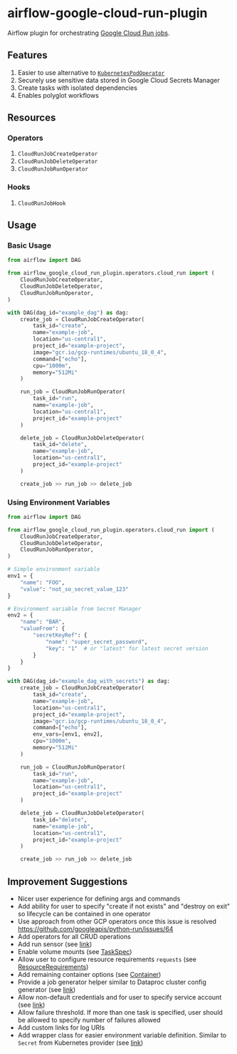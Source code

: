 # airflow-google-cloud-run-plugin

Airflow plugin for
orchestrating [Google Cloud Run jobs](https://cloud.google.com/run/docs/overview/what-is-cloud-run#jobs).

## Features

1. Easier to use alternative
   to [`KubernetesPodOperator`](https://airflow.apache.org/docs/apache-airflow-providers-cncf-kubernetes/stable/operators.html)
2. Securely use sensitive data stored in Google Cloud Secrets Manager
3. Create tasks with isolated dependencies
4. Enables polyglot workflows

## Resources

### Operators

1. `CloudRunJobCreateOperator`
2. `CloudRunJobDeleteOperator`
3. `CloudRunJobRunOperator`

### Hooks

1. `CloudRunJobHook`

## Usage

### Basic Usage

```python
from airflow import DAG

from airflow_google_cloud_run_plugin.operators.cloud_run import (
    CloudRunJobCreateOperator,
    CloudRunJobDeleteOperator,
    CloudRunJobRunOperator,
)

with DAG(dag_id="example_dag") as dag:
    create_job = CloudRunJobCreateOperator(
        task_id="create",
        name="example-job",
        location="us-central1",
        project_id="example-project",
        image="gcr.io/gcp-runtimes/ubuntu_18_0_4",
        command=["echo"],
        cpu="1000m",
        memory="512Mi"
    )

    run_job = CloudRunJobRunOperator(
        task_id="run",
        name="example-job",
        location="us-central1",
        project_id="example-project"
    )

    delete_job = CloudRunJobDeleteOperator(
        task_id="delete",
        name="example-job",
        location="us-central1",
        project_id="example-project"
    )

    create_job >> run_job >> delete_job
```

### Using Environment Variables

```python
from airflow import DAG

from airflow_google_cloud_run_plugin.operators.cloud_run import (
    CloudRunJobCreateOperator,
    CloudRunJobDeleteOperator,
    CloudRunJobRunOperator,
)

# Simple environment variable
env1 = {
    "name": "FOO",
    "value": "not_so_secret_value_123"
}

# Environment variable from Secret Manager
env2 = {
    "name": "BAR",
    "valueFrom": {
        "secretKeyRef": {
            "name": "super_secret_password",
            "key": "1"  # or "latest" for latest secret version
        }
    }
}

with DAG(dag_id="example_dag_with_secrets") as dag:
    create_job = CloudRunJobCreateOperator(
        task_id="create",
        name="example-job",
        location="us-central1",
        project_id="example-project",
        image="gcr.io/gcp-runtimes/ubuntu_18_0_4",
        command=["echo"],
        env_vars=[env1, env2],
        cpu="1000m",
        memory="512Mi"
    )

    run_job = CloudRunJobRunOperator(
        task_id="run",
        name="example-job",
        location="us-central1",
        project_id="example-project"
    )

    delete_job = CloudRunJobDeleteOperator(
        task_id="delete",
        name="example-job",
        location="us-central1",
        project_id="example-project"
    )

    create_job >> run_job >> delete_job
```

## Improvement Suggestions

- Nicer user experience for defining args and commands
- Add ability for user to specify "create if not exists" and "destroy on exit" so lifecycle can be contained in one operator 
- Use approach from other GCP operators once this issue is resolved https://github.com/googleapis/python-run/issues/64
- Add operators for all CRUD operations
- Add run sensor (see [link](https://github.com/apache/airflow/tree/main/airflow/providers/google/cloud/sensors))
- Enable volume mounts (see [TaskSpec](https://cloud.google.com/run/docs/reference/rest/v1/TaskSpec))
- Allow user to configure resource requirements `requests` (see [ResourceRequirements](https://cloud.google.com/run/docs/reference/rest/v1/Container#resourcerequirements))
- Add remaining container options (see [Container](https://cloud.google.com/run/docs/reference/rest/v1/Container))
- Provide a job generator helper similar to Dataproc cluster config generator (see [link](https://airflow.apache.org/docs/apache-airflow-providers-google/stable/operators/cloud/dataproc.html#generating-cluster-config))
- Allow non-default credentials and for user to specify service account (see [link](https://google-auth.readthedocs.io/en/latest/user-guide.html#service-account-private-key-files))
- Allow failure threshold. If more than one task is specified, user should be allowed to specify number of failures allowed
- Add custom links for log URIs
- Add wrapper class for easier environment variable definition. Similar to `Secret` from Kubernetes provider (see [link](https://github.com/apache/airflow/blob/main/airflow/kubernetes/secret.py))
